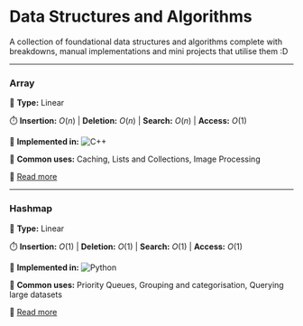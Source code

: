 # Data Structures and Algorithms
A collection of foundational data structures and algorithms complete with breakdowns, manual implementations and mini projects that utilise them :D

---

### Array
🧩 **Type:** Linear

⏱️ **Insertion:** $O(n)$ | **Deletion:** $O(n)$ | **Search:** $O(n)$ | **Access:** $O(1)$

🔨 **Implemented in:** ![C++](https://img.shields.io/badge/c++-%2300599C.svg?style=plastic&logo=c%2B%2B&logoColor=white)

💾 **Common uses:** Caching, Lists and Collections, Image Processing

🔗 [Read more](./Arrays/README.md)

---

### Hashmap
🧩 **Type:** Linear

⏱️ **Insertion:** $O(1)$ | **Deletion:** $O(1)$ | **Search:** $O(1)$ | **Access:** $O(1)$

🔨 **Implemented in:** ![Python](https://img.shields.io/badge/python-3670A0?style=plastic&logo=python&logoColor=white) 

💾 **Common uses:** Priority Queues, Grouping and categorisation, Querying large datasets

🔗 [Read more](./HashMaps/README.md)